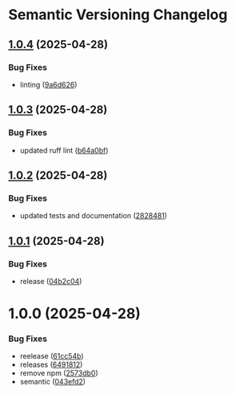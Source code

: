 # Semantic Versioning Changelog

## [1.0.4](https://github.com/ijack-technologies/flask-breadcrumb/compare/v1.0.3...v1.0.4) (2025-04-28)


### Bug Fixes

* linting ([9a6d626](https://github.com/ijack-technologies/flask-breadcrumb/commit/9a6d62618ccaf17a1045760330efd6a27f222d9a))

## [1.0.3](https://github.com/ijack-technologies/flask-breadcrumb/compare/v1.0.2...v1.0.3) (2025-04-28)


### Bug Fixes

* updated ruff lint ([b64a0bf](https://github.com/ijack-technologies/flask-breadcrumb/commit/b64a0bf6acbfb35e524ebbf2d93ca3ff12a9a6d1))

## [1.0.2](https://github.com/ijack-technologies/flask-breadcrumb/compare/v1.0.1...v1.0.2) (2025-04-28)


### Bug Fixes

* updated tests and documentation ([2828481](https://github.com/ijack-technologies/flask-breadcrumb/commit/2828481868c2f104570c3abf0dbe2a07c0c08d3d))

## [1.0.1](https://github.com/ijack-technologies/flask-breadcrumb/compare/v1.0.0...v1.0.1) (2025-04-28)


### Bug Fixes

* release ([04b2c04](https://github.com/ijack-technologies/flask-breadcrumb/commit/04b2c043d4cfa030d1139b8e80d442b0abb98a74))

# 1.0.0 (2025-04-28)


### Bug Fixes

* reelease ([61cc54b](https://github.com/ijack-technologies/flask-breadcrumb/commit/61cc54b7878aae77fcbba0c7ef9aa475d5527c6d))
* releases ([6491812](https://github.com/ijack-technologies/flask-breadcrumb/commit/649181236d4e2848127a4d166293e7d4194915a7))
* remove npm ([2573db0](https://github.com/ijack-technologies/flask-breadcrumb/commit/2573db08d2242445ca5b3572244e26d99630ae62))
* semantic ([043efd2](https://github.com/ijack-technologies/flask-breadcrumb/commit/043efd2d4a34b369b771e3bb1e1a1f86d260da60))
